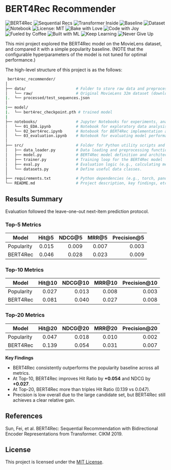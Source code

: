 # BERT4Rec Recommender

![BERT4Rec](https://img.shields.io/badge/model-BERT4Rec-green?logo=pytorch&logoColor=white)
![Sequential Recs](https://img.shields.io/badge/📈-Sequential%20Recs-green)
![Transformer Inside](https://img.shields.io/badge/⚡-Transformer%20Powered-yellow)
![Baseline](https://img.shields.io/badge/baseline-Popularity-grey)
![Dataset](https://img.shields.io/badge/dataset-MovieLens%2032M-orange)
![Notebook](https://img.shields.io/badge/run%20in-Jupyter-blue?logo=jupyter)
![License: MIT](https://img.shields.io/badge/License-MIT-yellow.svg)
![Bake with Love](https://img.shields.io/badge/🍰-Bake%20with%20Love-pink)
![Code with Joy](https://img.shields.io/badge/💻-Code%20with%20Joy-lightblue)
![Fueled by Coffee](https://img.shields.io/badge/☕-Fueled%20by%20Coffee-brown)
![Built with ML](https://img.shields.io/badge/🤖-Built%20with%20ML-purple)
![Keep Learning](https://img.shields.io/badge/📚-Keep%20Learning-teal)
![Never Give Up](https://img.shields.io/badge/🔥-Never%20Give%20Up-red)

This mini project explored the BERT4Rec model on the MovieLens dataset, and compared it with a simple popularity baseline.
(NOTE that the configurable hyperparameters of the model is not tuned for optimal performance.)

 The high-level structure of this project is as the follows:

```bash
 bert4rec_recommender/
│
├── data/                      # Folder to store raw data and preprocessed data
│   └── raw/                   # Original MovieLens 32m dataset (download from: https://grouplens.org/datasets/movielens/32m/)
|.  └── processed/test_sequences.json
│
|── model/
|.  └── bert4rec_checkpoint.pth # trained model
|
├── notebooks/                 # Jupyter Notebooks for experiments, analysis, and visualization
│   └── 01_EDA.ipynb           # Notebook for exploratory data analysis
│   └── 02_bert4rec.ipynb      # Notebook for BERT4Rec implementation and training
│   └── 03_evaluation.ipynb    # Notebook for evaluating model performance and metrics
│
├── src/                       # Folder for Python utility scripts and core implementations
│   ├── data_loader.py         # Data loading and preprocessing functions (e.g., creating sequences)
│   ├── model.py               # BERT4Rec model definition and architecture
│   ├── trainer.py             # Training loop for the BERT4Rec model
│   ├── eval.py                # Evaluation logic (e.g., calculating metrics like NDCG, Precision@K)
│   └── datasets.py            # Define useful data classes.
│
├── requirements.txt           # Python dependencies (e.g., torch, pandas, numpy)
└── README.md                  # Project description, key findings, etc.
```

## Results Summary

Evaluation followed the leave-one-out next-item prediction protocol.

### Top-5 Metrics
| Model        | Hit@5 | NDCG@5 | MRR@5 | Precision@5 |
|--------------|------:|-------:|------:|------------:|
| Popularity   | 0.015 | 0.009  | 0.007 | 0.003       |
| BERT4Rec     | 0.046 | 0.028  | 0.023 | 0.009       |

### Top-10 Metrics
| Model        | Hit@10 | NDCG@10 | MRR@10 | Precision@10 |
|--------------|-------:|--------:|-------:|-------------:|
| Popularity   | 0.027  | 0.013   | 0.008  | 0.003        |
| BERT4Rec     | 0.081  | 0.040   | 0.027  | 0.008        |

### Top-20 Metrics
| Model        | Hit@20 | NDCG@20 | MRR@20 | Precision@20 |
|--------------|-------:|--------:|-------:|-------------:|
| Popularity   | 0.047  | 0.018   | 0.010  | 0.002        |
| BERT4Rec     | 0.139  | 0.054   | 0.031  | 0.007        |

**Key Findings**
- BERT4Rec consistently outperforms the popularity baseline across all metrics.
- At Top-10, BERT4Rec improves Hit Ratio by **+0.054** and NDCG by **+0.027**.
- At Top-20, BERT4Rec more than triples Hit Ratio (0.139 vs 0.047).
- Precision is low overall due to the large candidate set, but BERT4Rec still achieves a clear relative gain.

## References
Sun, Fei, et al. BERT4Rec: Sequential Recommendation with Bidirectional Encoder Representations from Transformer. CIKM 2019.

## License
This project is licensed under the [MIT License](LICENSE).
